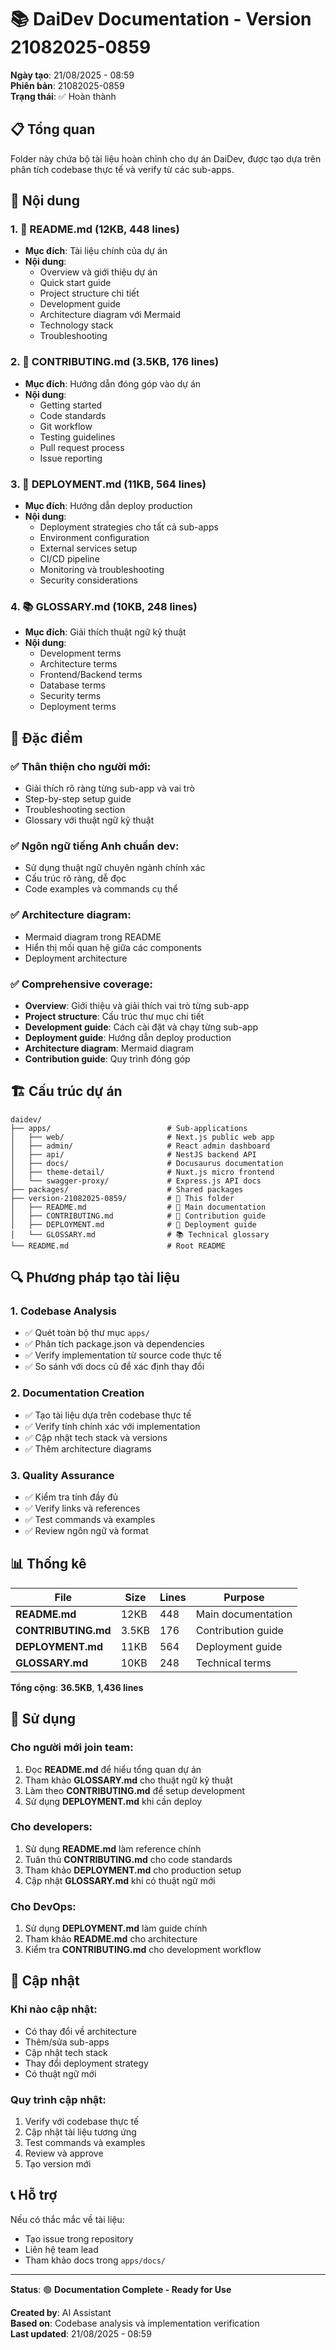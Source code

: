 # 📚 DaiDev Documentation - Version 21082025-0859

**Ngày tạo**: 21/08/2025 - 08:59  
**Phiên bản**: 21082025-0859  
**Trạng thái**: ✅ Hoàn thành

## 📋 Tổng quan

Folder này chứa bộ tài liệu hoàn chỉnh cho dự án DaiDev, được tạo dựa trên phân tích codebase thực tế và verify từ các sub-apps.

## 📁 Nội dung

### 1. **📖 README.md** (12KB, 448 lines)
- **Mục đích**: Tài liệu chính của dự án
- **Nội dung**:
  - Overview và giới thiệu dự án
  - Quick start guide
  - Project structure chi tiết
  - Development guide
  - Architecture diagram với Mermaid
  - Technology stack
  - Troubleshooting

### 2. **🤝 CONTRIBUTING.md** (3.5KB, 176 lines)
- **Mục đích**: Hướng dẫn đóng góp vào dự án
- **Nội dung**:
  - Getting started
  - Code standards
  - Git workflow
  - Testing guidelines
  - Pull request process
  - Issue reporting

### 3. **🚀 DEPLOYMENT.md** (11KB, 564 lines)
- **Mục đích**: Hướng dẫn deploy production
- **Nội dung**:
  - Deployment strategies cho tất cả sub-apps
  - Environment configuration
  - External services setup
  - CI/CD pipeline
  - Monitoring và troubleshooting
  - Security considerations

### 4. **📚 GLOSSARY.md** (10KB, 248 lines)
- **Mục đích**: Giải thích thuật ngữ kỹ thuật
- **Nội dung**:
  - Development terms
  - Architecture terms
  - Frontend/Backend terms
  - Database terms
  - Security terms
  - Deployment terms

## 🎯 Đặc điểm

### ✅ **Thân thiện cho người mới:**
- Giải thích rõ ràng từng sub-app và vai trò
- Step-by-step setup guide
- Troubleshooting section
- Glossary với thuật ngữ kỹ thuật

### ✅ **Ngôn ngữ tiếng Anh chuẩn dev:**
- Sử dụng thuật ngữ chuyên ngành chính xác
- Cấu trúc rõ ràng, dễ đọc
- Code examples và commands cụ thể

### ✅ **Architecture diagram:**
- Mermaid diagram trong README
- Hiển thị mối quan hệ giữa các components
- Deployment architecture

### ✅ **Comprehensive coverage:**
- **Overview**: Giới thiệu và giải thích vai trò từng sub-app
- **Project structure**: Cấu trúc thư mục chi tiết
- **Development guide**: Cách cài đặt và chạy từng sub-app
- **Deployment guide**: Hướng dẫn deploy production
- **Architecture diagram**: Mermaid diagram
- **Contribution guide**: Quy trình đóng góp

## 🏗️ Cấu trúc dự án

```
daidev/
├── apps/                          # Sub-applications
│   ├── web/                       # Next.js public web app
│   ├── admin/                     # React admin dashboard
│   ├── api/                       # NestJS backend API
│   ├── docs/                      # Docusaurus documentation
│   ├── theme-detail/              # Nuxt.js micro frontend
│   └── swagger-proxy/             # Express.js API docs
├── packages/                      # Shared packages
├── version-21082025-0859/         # 📁 This folder
│   ├── README.md                  # 📖 Main documentation
│   ├── CONTRIBUTING.md            # 🤝 Contribution guide
│   ├── DEPLOYMENT.md              # 🚀 Deployment guide
│   └── GLOSSARY.md                # 📚 Technical glossary
└── README.md                      # Root README
```

## 🔍 Phương pháp tạo tài liệu

### **1. Codebase Analysis**
- ✅ Quét toàn bộ thư mục `apps/`
- ✅ Phân tích package.json và dependencies
- ✅ Verify implementation từ source code thực tế
- ✅ So sánh với docs cũ để xác định thay đổi

### **2. Documentation Creation**
- ✅ Tạo tài liệu dựa trên codebase thực tế
- ✅ Verify tính chính xác với implementation
- ✅ Cập nhật tech stack và versions
- ✅ Thêm architecture diagrams

### **3. Quality Assurance**
- ✅ Kiểm tra tính đầy đủ
- ✅ Verify links và references
- ✅ Test commands và examples
- ✅ Review ngôn ngữ và format

## 📊 Thống kê

| File | Size | Lines | Purpose |
|------|------|-------|---------|
| **README.md** | 12KB | 448 | Main documentation |
| **CONTRIBUTING.md** | 3.5KB | 176 | Contribution guide |
| **DEPLOYMENT.md** | 11KB | 564 | Deployment guide |
| **GLOSSARY.md** | 10KB | 248 | Technical terms |

**Tổng cộng**: **36.5KB**, **1,436 lines**

## 🚀 Sử dụng

### **Cho người mới join team:**
1. Đọc **README.md** để hiểu tổng quan dự án
2. Tham khảo **GLOSSARY.md** cho thuật ngữ kỹ thuật
3. Làm theo **CONTRIBUTING.md** để setup development
4. Sử dụng **DEPLOYMENT.md** khi cần deploy

### **Cho developers:**
1. Sử dụng **README.md** làm reference chính
2. Tuân thủ **CONTRIBUTING.md** cho code standards
3. Tham khảo **DEPLOYMENT.md** cho production setup
4. Cập nhật **GLOSSARY.md** khi có thuật ngữ mới

### **Cho DevOps:**
1. Sử dụng **DEPLOYMENT.md** làm guide chính
2. Tham khảo **README.md** cho architecture
3. Kiểm tra **CONTRIBUTING.md** cho development workflow

## 🔄 Cập nhật

### **Khi nào cập nhật:**
- Có thay đổi về architecture
- Thêm/sửa sub-apps
- Cập nhật tech stack
- Thay đổi deployment strategy
- Có thuật ngữ mới

### **Quy trình cập nhật:**
1. Verify với codebase thực tế
2. Cập nhật tài liệu tương ứng
3. Test commands và examples
4. Review và approve
5. Tạo version mới

## 📞 Hỗ trợ

Nếu có thắc mắc về tài liệu:
- Tạo issue trong repository
- Liên hệ team lead
- Tham khảo docs trong `apps/docs/`

---

**Status**: 🟢 **Documentation Complete - Ready for Use**

**Created by**: AI Assistant  
**Based on**: Codebase analysis và implementation verification  
**Last updated**: 21/08/2025 - 08:59 